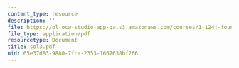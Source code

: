 ```yaml
---
content_type: resource
description: ''
file: https://ol-ocw-studio-app-qa.s3.amazonaws.com/courses/1-124j-foundations-of-software-engineering-fall-2000/65e37d8398807fca23531667638bf266_sol3.pdf
file_type: application/pdf
resourcetype: Document
title: sol3.pdf
uid: 65e37d83-9880-7fca-2353-1667638bf266
---
```

